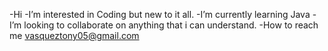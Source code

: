 -Hi
-I’m interested in Coding but new to it all.
-I’m currently learning Java
-I’m looking to collaborate on anything that i can understand.
-How to reach me vasqueztony05@gmail.com
